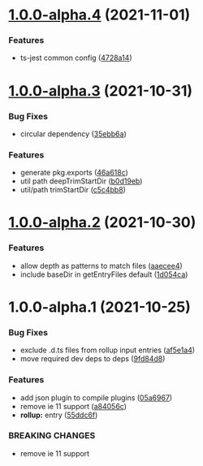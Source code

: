 # [1.0.0-alpha.4](https://github.com/tlibjs/scripts/compare/v1.0.0-alpha.3...v1.0.0-alpha.4) (2021-11-01)


### Features

* ts-jest common config ([4728a14](https://github.com/tlibjs/scripts/commit/4728a14012c41d0482d6222be994f0ea754af93f))

# [1.0.0-alpha.3](https://github.com/tlibjs/scripts/compare/v1.0.0-alpha.2...v1.0.0-alpha.3) (2021-10-31)


### Bug Fixes

* circular dependency ([35ebb6a](https://github.com/tlibjs/scripts/commit/35ebb6a378ee3c11c7cf1c7588d763b2e3a0f861))


### Features

* generate pkg.exports ([46a618c](https://github.com/tlibjs/scripts/commit/46a618cfed072e5ebc55ebb10a7e7cd74298b342))
* util path deepTrimStartDir ([b0d19eb](https://github.com/tlibjs/scripts/commit/b0d19eb84fd75c70f23eb6b8714621660b9da018))
* util/path trimStartDir ([c5c4bb8](https://github.com/tlibjs/scripts/commit/c5c4bb8ae247b3c2c6258b622bed4b29fd759824))

# [1.0.0-alpha.2](https://github.com/tlibjs/scripts/compare/v1.0.0-alpha.1...v1.0.0-alpha.2) (2021-10-30)


### Features

* allow depth as patterns to match files ([aaecee4](https://github.com/tlibjs/scripts/commit/aaecee4f1010cdde15844c2708c0405340629152))
* include baseDir in getEntryFiles default ([1d054ca](https://github.com/tlibjs/scripts/commit/1d054ca267007ea6b284e93fc09707650c2ea734))

# 1.0.0-alpha.1 (2021-10-25)


### Bug Fixes

* exclude .d.ts files from rollup input entries ([af5e1a4](https://github.com/tlibjs/scripts/commit/af5e1a4df31bf11f4f20ba9aec1c253fa1644dc9))
* move required dev deps to deps ([9fd84d8](https://github.com/tlibjs/scripts/commit/9fd84d81d5aa3b8b36cb3cc5c2fad5a7b4482932))


### Features

* add json plugin to compile plugins ([05a6967](https://github.com/tlibjs/scripts/commit/05a696790941faf786854f9cdea43bca10c7b08b))
* remove ie 11 support ([a84056c](https://github.com/tlibjs/scripts/commit/a84056c98a45a7ec49352a549a3e071613101481))
* **rollup:** entry ([55ddc6f](https://github.com/tlibjs/scripts/commit/55ddc6fa275e1ad5cc40720f18df34ff1ef7d27b))


### BREAKING CHANGES

* remove ie 11 support
